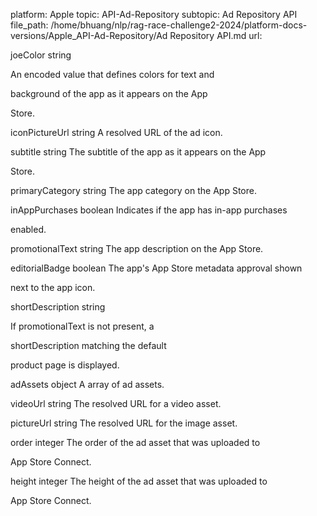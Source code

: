 platform: Apple
topic: API-Ad-Repository
subtopic: Ad Repository API
file_path: /home/bhuang/nlp/rag-race-challenge2-2024/platform-docs-versions/Apple_API-Ad-Repository/Ad Repository API.md
url: <EMPTY>

joeColor string

An encoded value that defines colors for text and

background of the app as it appears on the App

Store.



iconPictureUrl string A resolved URL of the ad icon.



subtitle string The subtitle of the app as it appears on the App

Store.



primaryCategory string The app category on the App Store.



inAppPurchases boolean Indicates if the app has in-app purchases

enabled.



promotionalText string The app description on the App Store.



editorialBadge boolean The app's App Store metadata approval shown

next to the app icon.



shortDescription string

If promotionalText is not present, a

shortDescription matching the default

product page is displayed.



adAssets object A array of ad assets.



videoUrl string The resolved URL for a video asset.



pictureUrl string The resolved URL for the image asset.



order integer The order of the ad asset that was uploaded to

App Store Connect.



height integer The height of the ad asset that was uploaded to

App Store Connect.